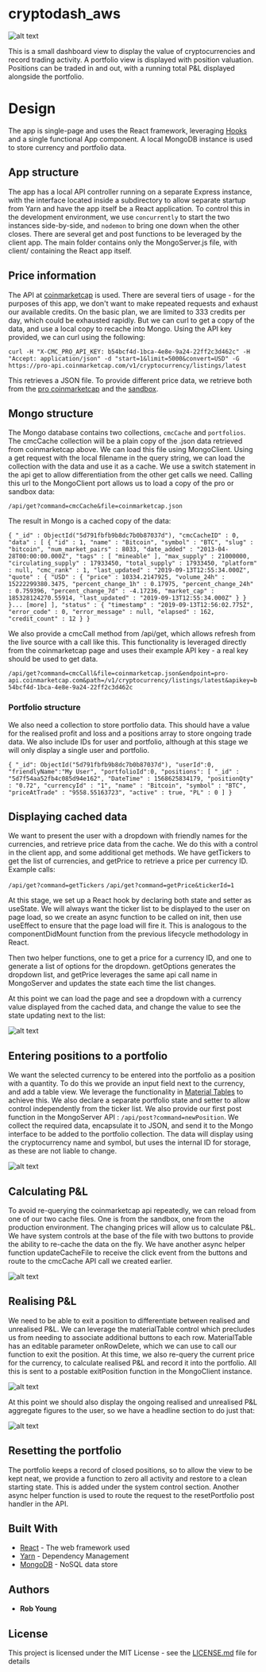 # cryptodash_aws

![alt text](https://github.com/rob-roeburn/cryptodash_aws/blob/master/img/hero.png "Crypto Dash")

This is a small dashboard view to display the value of cryptocurrencies and record trading activity.  A portfolio view is displayed with position valuation.  Positions can be traded in and out, with a running total P&L displayed alongside the portfolio.

# Design

The app is single-page and uses the React framework, leveraging [Hooks](https://reactjs.org/docs/hooks-overview.html) and a single functional App component.  A local MongoDB instance is used to store currency and portfolio data.

## App structure

The app has a local API controller running on a separate Express instance, with the interface located inside a subdirectory to allow separate startup from Yarn and have the app itself be a React application.  To control this in the development environment, we use `concurrently` to start the two instances side-by-side, and `nodemon` to bring one down when the other closes.  There are several get and post functions to be leveraged by the client app.  The main folder contains only the MongoServer.js file, with client/ containing the React app itself.

## Price information

The API at [coinmarketcap](https://www.coinmarketcap.com) is used.  There are several tiers of usage - for the purposes of this app, we don't want to make repeated requests and exhaust our available credits.  On the basic plan, we are limited to 333 credits per day, which could be exhausted rapidly.  But we can curl to get a copy of the data, and use a local copy to recache into Mongo.  Using the API key provided, we can curl using the following:

`curl -H "X-CMC_PRO_API_KEY: b54bcf4d-1bca-4e8e-9a24-22ff2c3d462c" -H "Accept: application/json" -d "start=1&limit=5000&convert=USD" -G https://pro-api.coinmarketcap.com/v1/cryptocurrency/listings/latest`

This retrieves a JSON file.  To provide different price data, we retrieve both from the [pro coinmarketcap](https://pro.coinmarketcap.com) and the [sandbox](https://sandbox.coinmarketcap.com/).

## Mongo structure

The Mongo database contains two collections, `cmcCache` and `portfolios`.  The cmcCache collection will be a plain copy of the .json data retrieved from coinmarketcap above.  We can load this file using MongoClient.  Using a get request with the local filename in the query string, we can load the collection with the data and use it as a cache.  We use a switch statement in the api get to allow differentiation from the other get calls we need.  Calling this url to the MongoClient port allows us to load a copy of the pro or sandbox data:

`/api/get?command=cmcCache&file=coinmarketcap.json`

The result in Mongo is a cached copy of the data:

`{
        "_id" : ObjectId("5d791fbfb9b8dc7b0b87037d"),
        "cmcCacheID" : 0,
        "data" : [
                {
                        "id" : 1,
                        "name" : "Bitcoin",
                        "symbol" : "BTC",
                        "slug" : "bitcoin",
                        "num_market_pairs" : 8033,
                        "date_added" : "2013-04-28T00:00:00.000Z",
                        "tags" : [
                                "mineable"
                        ],
                        "max_supply" : 21000000,
                        "circulating_supply" : 17933450,
                        "total_supply" : 17933450,
                        "platform" : null,
                        "cmc_rank" : 1,
                        "last_updated" : "2019-09-13T12:55:34.000Z",
                        "quote" : {
                                "USD" : {
                                        "price" : 10334.2147925,
                                        "volume_24h" : 15222299380.3475,
                                        "percent_change_1h" : 0.17975,
                                        "percent_change_24h" : 0.759396,
                                        "percent_change_7d" : -4.17236,
                                        "market_cap" : 185328124270.55914,
                                        "last_updated" : "2019-09-13T12:55:34.000Z"
                                }
                        }
                }... [more]
        ],
        "status" : {
                "timestamp" : "2019-09-13T12:56:02.775Z",
                "error_code" : 0,
                "error_message" : null,
                "elapsed" : 162,
                "credit_count" : 12
        }
}`

We also provide a cmcCall method from /api/get, which allows refresh from the live source with a call like this.  This functionality is leveraged directly from the coinmarketcap page and uses their example API key - a real key should be used to get data.

`/api/get?command=cmcCall&file=coinmarketcap.json&endpoint=pro-api.coinmarketcap.com&path=/v1/cryptocurrency/listings/latest&apikey=b54bcf4d-1bca-4e8e-9a24-22ff2c3d462c`

### Portfolio structure

We also need a collection to store portfolio data. This should have a value for the realised profit and loss and a positions array to store ongoing trade data.  We also include IDs for user and portfolio, although at this stage we will only display a single user and portfolio.

`{
  "_id": ObjectId("5d791fbfb9b8dc7b0b87037d"),
  "userId":0,
  "friendlyName":"My User",
  "portfolioId":0,
  "positions": [
   "_id" : "5d7f54aa52fb4c085d94e162",
    "DateTime" : 1568625834179,
    "positionQty" : "0.72",
    "currencyId" : "1",
    "name" : "Bitcoin",
    "symbol" : "BTC",
    "priceAtTrade" : "9558.55163723",
    "active" : true,
    "PL" : 0
  ]
}`

## Displaying cached data

We want to present the user with a dropdown with friendly names for the currencies, and retrieve price data from the cache.  We do this with a control in the client app, and some additional get methods.  We have getTickers to get the list of currencies, and getPrice to retrieve a price per currency ID.  Example calls:

`/api/get?command=getTickers`
`/api/get?command=getPrice&tickerId=1`

At this stage, we set up a React hook by declaring both state and setter as useState.  We will always want the ticker list to be displayed to the user on page load, so we create an async function to be called on init, then use useEffect to ensure that the page load will fire it.  This is analogous to the componentDidMount function from the previous lifecycle methodology in React.

Then two helper functions, one to get a price for a currency ID, and one to generate a list of options for the dropdown.  getOptions generates the dropdown list, and getPrice leverages the same api call name in MongoServer and updates the state each time the list changes.

At this point we can load the page and see a dropdown with a currency value displayed from the cached data, and change the value to see the state updating next to the list:

![alt text](https://github.com/rob-roeburn/cryptodash_aws/blob/master/img/tickerlist.png "Ticker List")

## Entering positions to a portfolio

We want the selected currency to be entered into the portfolio as a position with a quantity.  To do this we provide an input field next to the currency, and add a table view.  We leverage the functionality in [Material Tables](https://material-ui.com/components/tables/) to achieve this.  We also declare a separate portfolio state and setter to allow control independently from the ticker list.  We also provide our first post function in the MongoServer API : `/api/post?command=newPosition`.  We collect the required data, encapsulate it to JSON, and send it to the Mongo interface to be added to the portfolio collection.  The data will display using the cryptocurrency name and symbol, but uses the internal ID for storage, as these are not liable to change.

![alt text](https://github.com/rob-roeburn/cryptodash_aws/blob/master/img/portfolioview.png "Portfolio View")

## Calculating P&L

To avoid re-querying the coinmarketcap api repeatedly, we can reload from one of our two cache files.  One is from the sandbox, one from the production environment.  The changing prices will allow us to calculate P&L.  We have system controls at the base of the file with two buttons to provide the ability to re-cache the data on the fly.  We have another async helper function updateCacheFile to receive the click event from the buttons and route to the cmcCache API call we created earlier.

![alt text](https://github.com/rob-roeburn/cryptodash_aws/blob/master/img/cachereload.png "P&L Calculated")

## Realising P&L

We need to be able to exit a position to differentiate between realised and unrealised P&L.  We can leverage the materialTable control which precludes us from needing to associate additional buttons to each row.  MaterialTable has an editable parameter onRowDelete, which we can use to call our function to exit the position.  At this time, we also re-query the current price for the currency, to calculate realised P&L and record it into the portfolio.  All this is sent to a postable exitPosition function in the MongoClient instance.

![alt text](https://github.com/rob-roeburn/cryptodash_aws/blob/master/img/exitposition.png "Out of Position")

At this point we should also display the ongoing realised and unrealised P&L aggregate figures to the user, so we have a headline section to do just that:

![alt text](https://github.com/rob-roeburn/cryptodash_aws/blob/master/img/headline.png "Headline")

## Resetting the portfolio

The portfolio keeps a record of closed positions, so to allow the view to be kept neat, we provide a function to zero all activity and restore to a clean starting state.  This is added under the system control section.  Another async helper function is used to route the request to the resetPortfolio post handler in the API.



## Built With

* [React](https://reactjs.org/) - The web framework used
* [Yarn](https://yarnpkg.com/) - Dependency Management
* [MongoDB](https://www.mongodb.com/) - NoSQL data store

## Authors

* **Rob Young**

## License

This project is licensed under the MIT License - see the [LICENSE.md](LICENSE.md) file for details
